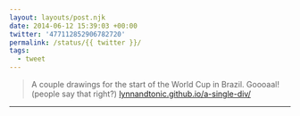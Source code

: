 ```yaml
---
layout: layouts/post.njk
date: 2014-06-12 15:39:03 +00:00
twitter: '477112852906782720'
permalink: /status/{{ twitter }}/
tags: 
  - tweet
---
```


> A couple drawings for the start of the World Cup in Brazil. Goooaal! (people say that right?) [lynnandtonic.github.io/a-single-div/](http://lynnandtonic.github.io/a-single-div/)

---
